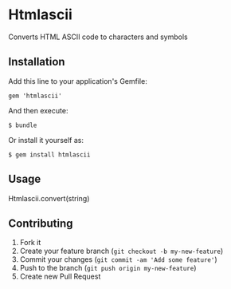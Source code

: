# Htmlascii

Converts HTML ASCII code to characters and symbols

## Installation

Add this line to your application's Gemfile:

    gem 'htmlascii'

And then execute:

    $ bundle

Or install it yourself as:

    $ gem install htmlascii

## Usage

Htmlascii.convert(string)

## Contributing

1. Fork it
2. Create your feature branch (`git checkout -b my-new-feature`)
3. Commit your changes (`git commit -am 'Add some feature'`)
4. Push to the branch (`git push origin my-new-feature`)
5. Create new Pull Request
